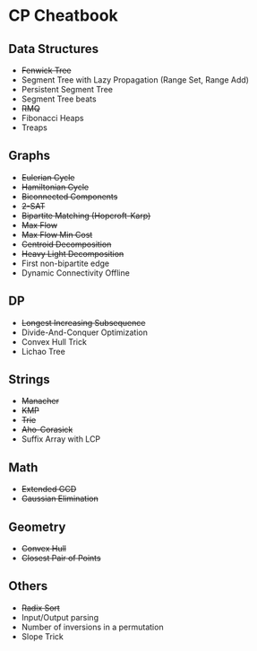 # CP Cheatbook

## Data Structures
* ~~Fenwick Tree~~
* Segment Tree with Lazy Propagation (Range Set, Range Add)
* Persistent Segment Tree
* Segment Tree beats
* ~~RMQ~~
* Fibonacci Heaps
* Treaps

## Graphs
* ~~Eulerian Cycle~~
* ~~Hamiltonian Cycle~~
* ~~Biconnected Components~~
* ~~2-SAT~~
* ~~Bipartite Matching (Hopcroft-Karp)~~
* ~~Max Flow~~
* ~~Max Flow Min Cost~~
* ~~Centroid Decomposition~~
* ~~Heavy Light Decomposition~~
* First non-bipartite edge
* Dynamic Connectivity Offline

## DP
* ~~Longest Increasing Subsequence~~
* Divide-And-Conquer Optimization
* Convex Hull Trick
* Lichao Tree

## Strings
* ~~Manacher~~
* ~~KMP~~
* ~~Trie~~
* ~~Aho-Corasick~~
* Suffix Array with LCP

## Math
* ~~Extended GCD~~
* ~~Gaussian Elimination~~

## Geometry
* ~~Convex Hull~~
* ~~Closest Pair of Points~~

## Others
* ~~Radix Sort~~
* Input/Output parsing
* Number of inversions in a permutation
* Slope Trick